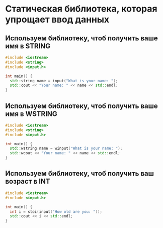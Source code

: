 Статическая библиотека, которая упрощает ввод данных
=======

Используем библиотеку, чтоб получить ваше имя в STRING
-----
```cpp
#include <iostream>
#include <string>
#include <input.h>

int main() {
  std::string name = input("What is your name: ");
  std::cout << "Your name: " << name << std::endl;
}
```

Используем библиотеку, чтоб получить ваше имя в WSTRING
-----
```cpp
#include <iostream>
#include <string>
#include <input.h>

int main() {
  std::wstring name = winput("What is your name: ");
  std::wcout << "Your name: " << name << std::endl;
}
```

Используем библиотеку, чтоб получить ваш возраст в INT
-----
```cpp
#include <iostream>
#include <input.h>

int main() {
  int i = stoi(input("How old are you: "));
  std::cout << i << std::endl;
}
```
